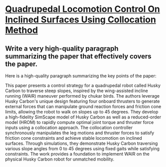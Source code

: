 # [Quadrupedal Locomotion Control On Inclined Surfaces Using Collocation   Method](https://arxiv.org/abs/2312.08621)

## Write a very high-quality paragraph summarizing the paper that effectively covers the paper.

 Here is a high-quality paragraph summarizing the key points of the paper:

This paper presents a control strategy for a quadrupedal robot called Husky Carbon to traverse steep slopes, inspired by the wing-assisted incline running (WAIR) maneuver performed by chukar birds. The authors leverage Husky Carbon's unique design featuring four onboard thrusters to generate external forces that can manipulate ground reaction forces and friction cone limits, allowing the robot to walk on slopes up to 45 degrees. They develop a high-fidelity SimScape model of Husky Carbon as well as a reduced-order model (HROM) to rapidly compute optimal joint torque and thruster force inputs using a collocation approach. The collocation controller synchronously manipulates the leg motions and thruster forces to satisfy friction cone constraints and achieve stable locomotion on inclined surfaces. Through simulations, they demonstrate Husky Carbon traversing various slope angles from 0 to 45 degrees using fixed gaits while satisfying constraints. The work provides a foundation to implement WAIR on the physical Husky Carbon robot for unmatched mobility.
